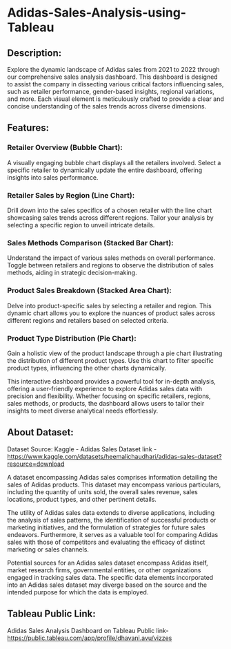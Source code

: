 # Adidas-Sales-Analysis-using-Tableau

## Description:

Explore the dynamic landscape of Adidas sales from 2021 to 2022 through our comprehensive sales analysis dashboard. This dashboard is designed to assist the company in dissecting various critical factors influencing sales, such as retailer performance, gender-based insights, regional variations, and more. Each visual element is meticulously crafted to provide a clear and concise understanding of the sales trends across diverse dimensions.

## Features:

### Retailer Overview (Bubble Chart):

A visually engaging bubble chart displays all the retailers involved.
Select a specific retailer to dynamically update the entire dashboard, offering insights into sales performance.

### Retailer Sales by Region (Line Chart):

Drill down into the sales specifics of a chosen retailer with the line chart showcasing sales trends across different regions.
Tailor your analysis by selecting a specific region to unveil intricate details.

### Sales Methods Comparison (Stacked Bar Chart):

Understand the impact of various sales methods on overall performance.
Toggle between retailers and regions to observe the distribution of sales methods, aiding in strategic decision-making.

### Product Sales Breakdown (Stacked Area Chart):

Delve into product-specific sales by selecting a retailer and region.
This dynamic chart allows you to explore the nuances of product sales across different regions and retailers based on selected criteria.

### Product Type Distribution (Pie Chart):

Gain a holistic view of the product landscape through a pie chart illustrating the distribution of different product types.
Use this chart to filter specific product types, influencing the other charts dynamically.

This interactive dashboard provides a powerful tool for in-depth analysis, offering a user-friendly experience to explore Adidas sales data with precision and flexibility. Whether focusing on specific retailers, regions, sales methods, or products, the dashboard allows users to tailor their insights to meet diverse analytical needs effortlessly.

## About Dataset:

Dataset Source: Kaggle - Adidas Sales Dataset 
link - https://www.kaggle.com/datasets/heemalichaudhari/adidas-sales-dataset?resource=download

A dataset encompassing Adidas sales comprises information detailing the sales of Adidas products. This dataset may encompass various particulars, including the quantity of units sold, the overall sales revenue, sales locations, product types, and other pertinent details.

The utility of Adidas sales data extends to diverse applications, including the analysis of sales patterns, the identification of successful products or marketing initiatives, and the formulation of strategies for future sales endeavors. Furthermore, it serves as a valuable tool for comparing Adidas sales with those of competitors and evaluating the efficacy of distinct marketing or sales channels.

Potential sources for an Adidas sales dataset encompass Adidas itself, market research firms, governmental entities, or other organizations engaged in tracking sales data. The specific data elements incorporated into an Adidas sales dataset may diverge based on the source and the intended purpose for which the data is employed.

## Tableau Public Link:

Adidas Sales Analysis Dashboard on Tableau Public 
link-  https://public.tableau.com/app/profile/dhavani.avu/vizzes
